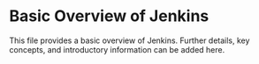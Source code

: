 # Basic Overview of Jenkins

This file provides a basic overview of Jenkins.
Further details, key concepts, and introductory information can be added here.

